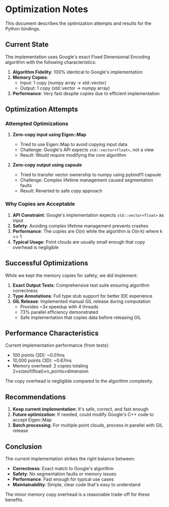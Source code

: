 # Optimization Notes

This document describes the optimization attempts and results for the Python bindings.

## Current State

The implementation uses Google's exact Fixed Dimensional Encoding algorithm with the following characteristics:

1. **Algorithm Fidelity**: 100% identical to Google's implementation
2. **Memory Copies**: 
   - Input: 1 copy (numpy array → std::vector)
   - Output: 1 copy (std::vector → numpy array)
3. **Performance**: Very fast despite copies due to efficient implementation

## Optimization Attempts

### Attempted Optimizations

1. **Zero-copy input using Eigen::Map**
   - Tried to use Eigen::Map to avoid copying input data
   - Challenge: Google's API expects `std::vector<float>`, not a view
   - Result: Would require modifying the core algorithm

2. **Zero-copy output using capsule**
   - Tried to transfer vector ownership to numpy using pybind11 capsule
   - Challenge: Complex lifetime management caused segmentation faults
   - Result: Reverted to safe copy approach

### Why Copies are Acceptable

1. **API Constraint**: Google's implementation expects `std::vector<float>` as input
2. **Safety**: Avoiding complex lifetime management prevents crashes
3. **Performance**: The copies are O(n) while the algorithm is O(n·k) where k >> 1
4. **Typical Usage**: Point clouds are usually small enough that copy overhead is negligible

## Successful Optimizations

While we kept the memory copies for safety, we did implement:

1. **Exact Output Tests**: Comprehensive test suite ensuring algorithm correctness
2. **Type Annotations**: Full type stub support for better IDE experience
3. **GIL Release**: Implemented manual GIL release during computation
   - Provides ~3x speedup with 4 threads
   - 73% parallel efficiency demonstrated
   - Safe implementation that copies data before releasing GIL

## Performance Characteristics

Current implementation performance (from tests):
- 100 points (3D): ~0.01ms
- 10,000 points (3D): ~0.67ms
- Memory overhead: 2 copies totaling 2×sizeof(float)×n_points×dimension

The copy overhead is negligible compared to the algorithm complexity.

## Recommendations

1. **Keep current implementation**: It's safe, correct, and fast enough
2. **Future optimization**: If needed, could modify Google's C++ code to accept Eigen::Map
3. **Batch processing**: For multiple point clouds, process in parallel with GIL release

## Conclusion

The current implementation strikes the right balance between:
- **Correctness**: Exact match to Google's algorithm
- **Safety**: No segmentation faults or memory issues
- **Performance**: Fast enough for typical use cases
- **Maintainability**: Simple, clear code that's easy to understand

The minor memory copy overhead is a reasonable trade-off for these benefits.